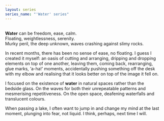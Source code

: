 ```yaml
---
layout: series
series_name: "'Water' series"
---
```

\
**Water** can be freedom, ease, calm.\
Floating, weightlessness, serenity.\
Murky peril, the deep unknown, waves crashing against slimy rocks.

In recent months, there has been no sense of ease, no floating. I guess I created it myself: an oasis of cutting and arranging, dripping and dropping elements on top of one another, leaving them, coming back, rearranging, glue marks, ‘a-ha!’ moments, accidentally pushing something off the desk with my elbow and realising that it looks better on top of the image it fell on.

I focused on the existence of **water** in natural spaces rather than the bedside glass. On the waves for both their unrepeatable patterns and mesmerising repetitiveness. On the open space, deafening waterfalls and translucent colours.

When passing a lake, I often want to jump in and change my mind at the last moment, plunging into fear, not liquid. I think, perhaps, next time I will.